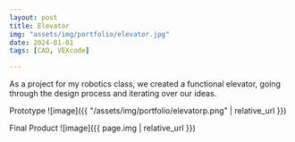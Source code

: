 ```yaml
---
layout: post
title: Elevator
img: "assets/img/portfolio/elevator.jpg"
date: 2024-01-01
tags: [CAD, VEXcode]

---
```

As a project for my robotics class, we created a functional elevator, going through the design process and iterating over our ideas.

Prototype
![image]({{ "/assets/img/portfolio/elevatorp.png" | relative_url }})

Final Product
![image]({{ page.img | relative_url }})
